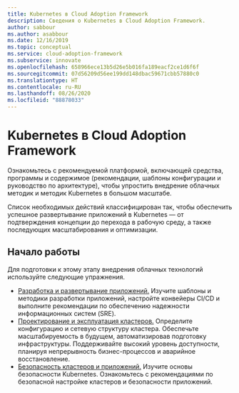 ```yaml
---
title: Kubernetes в Cloud Adoption Framework
description: Сведения о Kubernetes в Cloud Adoption Framework.
author: sabbour
ms.author: asabbour
ms.date: 12/16/2019
ms.topic: conceptual
ms.service: cloud-adoption-framework
ms.subservice: innovate
ms.openlocfilehash: 658966ece13b5d26e5b016fa189eacf2ce1d6f6f
ms.sourcegitcommit: 07d56209d56ee199dd148dbac59671cbb57880c0
ms.translationtype: HT
ms.contentlocale: ru-RU
ms.lasthandoff: 08/26/2020
ms.locfileid: "88878033"
---
```

# <a name="kubernetes-in-the-cloud-adoption-framework"></a>Kubernetes в Cloud Adoption Framework

Ознакомьтесь с рекомендуемой платформой, включающей средства, программы и содержимое (рекомендации, шаблоны конфигурации и руководство по архитектуре), чтобы упростить внедрение облачных методик и методик Kubernetes в большом масштабе.

Список необходимых действий классифицирован так, чтобы обеспечить успешное развертывание приложений в Kubernetes — от подтверждения концепции до перехода в рабочую среду, а также последующих масштабирования и оптимизации.

## <a name="get-started"></a>Начало работы

Для подготовки к этому этапу внедрения облачных технологий используйте следующие упражнения.

- [Разработка и развертывание приложений.](./application-development.md) Изучите шаблоны и методики разработки приложений, настройте конвейеры CI/CD и выполните рекомендации по обеспечению надежности информационных систем (SRE).
- [Проектирование и эксплуатация кластеров.](./cluster-design-operations.md) Определите конфигурацию и сетевую структуру кластера. Обеспечьте масштабируемость в будущем, автоматизировав подготовку инфраструктуры. Поддерживайте высокий уровень доступности, планируя непрерывность бизнес-процессов и аварийное восстановление.
- [Безопасность кластеров и приложений.](./cluster-application-security.md) Изучите основы безопасности Kubernetes. Ознакомьтесь с рекомендациями по безопасной настройке кластеров и безопасности приложений.
